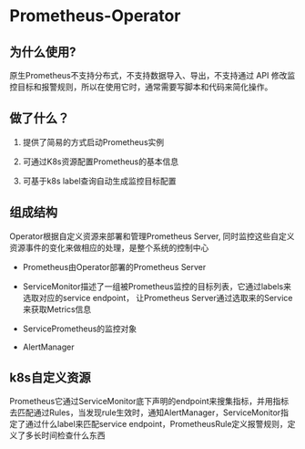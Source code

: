 # Prometheus-Operator

## 为什么使用?

原生Prometheus不支持分布式，不支持数据导入、导出，不支持通过 API 修改监控目标和报警规则，所以在使用它时，通常需要写脚本和代码来简化操作。

## 做了什么？

1. 提供了简易的方式启动Prometheus实例

2. 可通过K8s资源配置Prometheus的基本信息

3. 可基于k8s label查询自动生成监控目标配置

## 组成结构

Operator根据自定义资源来部署和管理Prometheus Server, 同时监控这些自定义资源事件的变化来做相应的处理，是整个系统的控制中心

- Prometheus由Operator部署的Prometheus Server

- ServiceMonitor描述了一组被Prometheus监控的目标列表，它通过labels来选取对应的service endpoint， 让Prometheus Server通过选取来的Service来获取Metrics信息

- ServicePrometheus的监控对象

- AlertManager

## k8s自定义资源

Prometheus它通过ServiceMonitor底下声明的endpoint来搜集指标，并用指标去匹配通过Rules，当发现rule生效时，通知AlertManager，ServiceMonitor指定了通过什么label来匹配service endpoint，PrometheusRule定义报警规则，定义了多长时间检查什么东西
